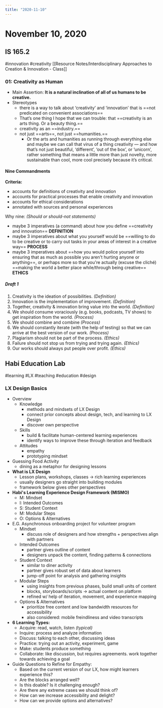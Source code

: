 ```yaml
---
title: "2020-11-10"
---
```


# November 10, 2020
## IS 165.2
#innovation #creativity 
[[Resource Notes/Interdisciplinary Approaches to Creation & Innovation - Class]]
### 01: Creativity as Human
- Main Assertion: **It is a natural inclination of all of us humans to be creative.**
- Stereotypes
	- there is a way to talk about ‘creativity’ and ‘innovation’ that is ==not predicated on convenient associations==
	- That’s one thing I hope that we can trouble: that ==creativity is an arts thing. Or a beauty thing.==
	- creativity as an ==industry.==
	- not just ==arts==, not just ==humanities.==
		- Or the arts and humanities as running through everything else and maybe we can call that virus of a thing creativity — and how that’s not just beautiful, ‘different’, ‘out of the box’, or ‘unicorn’, rather something that means a little more than just novelty, more sustainable than cool, more cool precisely because it’s critical.	
#### Nine Commandments
**Criteria:**
- accounts for definitions of creativity and innovation
- accounts for practical processes that enable creativity and innovation
- accounts for ethical considerations
- annotated with sources and personal experiences

Why nine: *(Should or should-not statements)*
- maybe 3 imperatives (a command) about how you define ==creativity and innovation== **DEFINITION**
- maybe 3 imperatives about what you yourself would be ==willing to do to be creative or to carry out tasks in your areas of interest in a creative way== **PROCESS**
- maybe 3 imperatives about ==how you would police yourself into ensuring that as much as possible you aren't hurting anyone or anything==, or perhaps more so that you're actually (excuse the cliché) ==making the world a better place while/through being creative==  **ETHICS**

##### Draft 1
1. Creativity is the ideation of possibilities. *(Definition)*
2. Innovation is the implementation of improvement. *(Definition)*
3. Together, creativity & innovation bring value into the world. *(Definition)*
4. We should consume voraciously (e.g. books, podcasts, TV shows) to get inspiration from the world. *(Process)*
5. We should combine and combine *(Process)*
6. We should constantly iterate (with the help of testing) so that we can arrive at the best version of our work. *(Process)*
7. Plagiarism should not be part of the process. *(Ethics)*
8. Failure should not stop us from trying and trying again. *(Ethics)*
9. Our works should always put people over profit. *(Ethics)*

## Habi Education Lab
#learning #LX #teaching #education #design
### LX Design Basics
- Overview
	- Knowledge
		- methods and mindsets of LX Design
		- connect prior concepts about design, tech, and learning to LX Design
		- discover own perspective
	- Skills
		- build & facilitate human-centered learning experiences
		- identify ways to improve these through iteration and feedback
	- Attitudes
		- empathy
		- prototyping mindset
- Guessing Food Activity
	- dining as a metaphor for designing lessons
- **What is LX Design**
	- Lesson plans, workshops, classes -> rich learning experiences
	- usually designers go straight into building modules
	- framework below gives other perspectives
- **Habi's Learning Experience Design Framework (MISMO)**
	- M: Mindset
	- I: Intended Outcomes
	- S: Student Context
	- M: Modular Steps
	- O: Options & Alternatives
- E.G. Asynchronous onboarding project for volunteer program
	- Mindset
		- discuss role of designers and how strengths + perspectives align with partners
	- Intended Outcomes
		- partner gives outline of content
		- designers unpack the content, finding patterns & connections
	- Student Context
		- similar to diner activity
		- partner gives robust set of data about learners
		- jump-off point for analysis and gathering insights
	- Modular Steps
		- using insights from previous phases, build small units of content
		- blocks, storyboards/scripts -> actual content on platform
		- refined w/ help of iteration, movement, and experience mapping
	- Options & Alternatives
		- prioritize free content and low bandwidth resources for accessibility
		- also considered: mobile freindliness and video transcripts
- **6 Learning Types:**
	- Acquire: read, watch, listen *(typical)*
	- Inquire: process and analyze information
	- Discuss: talking to each other, discussing ideas
	- Practice: trying out an activity, experiment, game
	- Make: students produce something
	- Collaborate: like discussion, but requires agreements. work together towards achieving a goal
- Guide Questions to Refine for Empathy:
	- Based on the current version of our LX, how might learners experience this?
	- Are the blocks arranged well?
	- Is this doable? Is it challenging enough?
	- Are there any extreme cases we should think of?
	- How can we increase accessibility and delight?
	- How can we provide options and alternatives?



